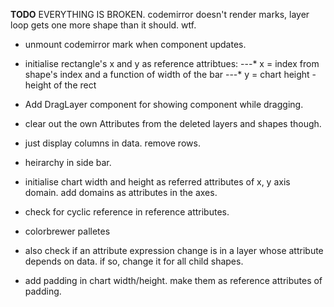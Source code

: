**TODO**
EVERYTHING IS BROKEN. codemirror doesn't render marks, layer loop gets one more shape than it should. wtf.

* unmount codemirror mark when component updates.

* initialise rectangle's x and y as reference attribtues:
---* x = index from shape's index and a function of width of the bar
---* y = chart height - height of the rect

* Add DragLayer component for showing component while dragging.
* clear out the own Attributes from the deleted layers and shapes though.

* just display columns in data. remove rows. 
* heirarchy in side bar.
* initialise chart width and height as referred attributes of x, y axis domain. add domains as attributes in the axes.

* check for cyclic reference in reference attributes.
* colorbrewer palletes
* also check if an attribute expression change is in a layer whose attribute depends on data. if so, change it for all child shapes.
* add padding in chart width/height. make them as reference attributes of padding.